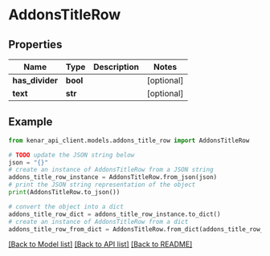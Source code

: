 # AddonsTitleRow


## Properties

Name | Type | Description | Notes
------------ | ------------- | ------------- | -------------
**has_divider** | **bool** |  | [optional] 
**text** | **str** |  | [optional] 

## Example

```python
from kenar_api_client.models.addons_title_row import AddonsTitleRow

# TODO update the JSON string below
json = "{}"
# create an instance of AddonsTitleRow from a JSON string
addons_title_row_instance = AddonsTitleRow.from_json(json)
# print the JSON string representation of the object
print(AddonsTitleRow.to_json())

# convert the object into a dict
addons_title_row_dict = addons_title_row_instance.to_dict()
# create an instance of AddonsTitleRow from a dict
addons_title_row_from_dict = AddonsTitleRow.from_dict(addons_title_row_dict)
```
[[Back to Model list]](../README.md#documentation-for-models) [[Back to API list]](../README.md#documentation-for-api-endpoints) [[Back to README]](../README.md)


